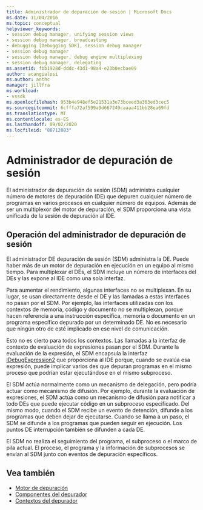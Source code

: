 ```yaml
---
title: Administrador de depuración de sesión | Microsoft Docs
ms.date: 11/04/2016
ms.topic: conceptual
helpviewer_keywords:
- session debug manager, unifying session views
- session debug manager, broadcasting
- debugging [Debugging SDK], session debug manager
- session debug manager
- session debug manager, debug engine multiplexing
- session debug manager, delegating
ms.assetid: fbb1928d-dddc-43d1-98a4-e23b0ecbae09
author: acangialosi
ms.author: anthc
manager: jillfra
ms.workload:
- vssdk
ms.openlocfilehash: 953b4e948ef5e21531a3e73bceed3a363ed3cec5
ms.sourcegitcommit: 6cfffa72af599a9d667249caaaa411bb28ea69fd
ms.translationtype: MT
ms.contentlocale: es-ES
ms.lasthandoff: 09/02/2020
ms.locfileid: "80712883"
---
```

# <a name="session-debug-manager"></a>Administrador de depuración de sesión
El administrador de depuración de sesión (SDM) administra cualquier número de motores de depuración (DE) que depuren cualquier número de programas en varios procesos en cualquier número de equipos. Además de ser un multiplexor del motor de depuración, el SDM proporciona una vista unificada de la sesión de depuración al IDE.

## <a name="session-debug-manager-operation"></a>Operación del administrador de depuración de sesión
 El administrador DE depuración de sesión (SDM) administra la DE. Puede haber más de un motor de depuración en ejecución en un equipo al mismo tiempo. Para multiplexar el DEs, el SDM incluye un número de interfaces del DEs y las expone al IDE como una sola interfaz.

 Para aumentar el rendimiento, algunas interfaces no se multiplexan. En su lugar, se usan directamente desde el DE y las llamadas a estas interfaces no pasan por el SDM. Por ejemplo, las interfaces utilizadas con los contextos de memoria, código y documento no se multiplexan, porque hacen referencia a una instrucción específica, memoria o documento en un programa específico depurado por un determinado DE. No es necesario que ningún otro de esté implicado en ese nivel de comunicación.

 Esto no es cierto para todos los contextos. Las llamadas a la interfaz de contexto de evaluación de expresiones pasan por el SDM. Durante la evaluación de la expresión, el SDM encapsula la interfaz [IDebugExpression2](../../extensibility/debugger/reference/idebugexpression2.md) que proporciona al IDE porque, cuando se evalúa esa expresión, puede implicar varios des que depuran programas en el mismo proceso que podrían estar ejecutándose en el mismo subproceso.

 El SDM actúa normalmente como un mecanismo de delegación, pero podría actuar como mecanismo de difusión. Por ejemplo, durante la evaluación de expresiones, el SDM actúa como un mecanismo de difusión para notificar a todo DEs que puede ejecutar código en un subproceso especificado. Del mismo modo, cuando el SDM recibe un evento de detención, difunde a los programas que deben dejar de ejecutarse. Cuando se llama a un paso, el SDM se difunde a los programas que pueden seguir en ejecución. Los puntos DE interrupción también se difunden a cada DE.

 El SDM no realiza el seguimiento del programa, el subproceso o el marco de pila actual. El proceso, el programa y la información de subprocesos se envían al SDM junto con eventos de depuración específicos.

## <a name="see-also"></a>Vea también
- [Motor de depuración](../../extensibility/debugger/debug-engine.md)
- [Componentes del depurador](../../extensibility/debugger/debugger-components.md)
- [Contextos del depurador](../../extensibility/debugger/debugger-contexts.md)
